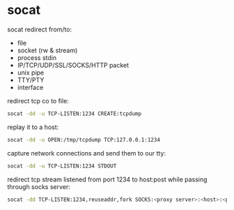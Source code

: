 # socat

socat redirect from/to:
- file
- socket (rw & stream)
- process stdin
- IP/TCP/UDP/SSL/SOCKS/HTTP packet
- unix pipe
- TTY/PTY
- interface

redirect tcp co to file:
```bash
socat -dd -u TCP-LISTEN:1234 CREATE:tcpdump
```

replay it to a host:
```bash
socat -dd -u OPEN:/tmp/tcpdump TCP:127.0.0.1:1234
```

capture network connections and send them to our tty:
```bash
socat -dd -u TCP-LISTEN:1234 STDOUT
```

redirect tcp stream listened from port 1234 to host:post while passing through socks server:
```bash
socat -dd TCP-LISTEN:1234,reuseaddr,fork SOCKS:<proxy server>:<host>:<port>,socksport=<proxy port>
```